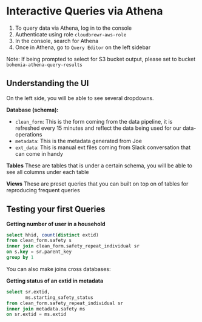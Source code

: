 # Interactive Queries via Athena

1. To query data via Athena, log in to the console
2. Authenticate using role `cloudbrewr-aws-role`
3. In the console, search for Athena
4. Once in Athena, go to `Query Editor` on the left sidebar

Note: If being prompted to select for S3 bucket output, please set to bucket `bohemia-athena-query-results`


## Understanding the UI

On the left side, you will be able to see several dropdowns.

**Database (schema):**
- `clean_form`: This is the form coming from the data pipeline, it is refreshed every 15 minutes and reflect the data being used for our data-operations
- `metadata`: This is the metadata generated from Joe
- `ext_data`: This is manual ext files coming from Slack conversation that can come in handy 

**Tables** 
These are tables that is under a certain schema, you will be able to see all columns under each table

**Views**
These are preset queries that you can built on top on of tables for reproducing frequent queries

## Testing your first Queries

**Getting number of user in a household**

```sql
select hhid, count(distinct extid)
from clean_form.safety s
inner join clean_form.safety_repeat_individual sr
on s.key = sr.parent_key
group by 1
```

You can also make joins cross databases:

**Getting status of an extid in metadata**
```sql
select sr.extid, 
       ms.starting_safety_status
from clean_form.safety_repeat_individual sr
inner join metadata.safety ms
on sr.extid = ms.extid
```


